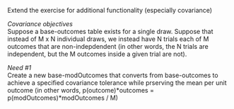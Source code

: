 Extend the exercise for additional functionality (especially covariance)  

*Covariance objectives*  
Suppose a base-outcomes table exists for a single draw.  Suppose that instead of M x N individual draws, we instead have N trials each of M outcomes that are non-indepdendent (in other words, the N trials are independent, but the M outcomes inside a given trial are not).
  
*Need #1*  
Create a new base-modOutcomes that converts from base-outcomes to achieve a specified covariance tolerance while prserving the mean per unit outcome (in other words, p(outcome)*outcomes = p(modOutcomes)*modOutcomes / M)
